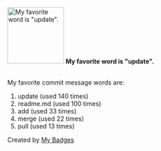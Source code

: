 <img src="https://my-badges.github.io/my-badges/favorite-word.png" alt="My favorite word is &quot;update&quot;." title="My favorite word is &quot;update&quot;." width="128">
<strong>My favorite word is &quot;update&quot;.</strong>
<br><br>

My favorite commit message words are:

1. update (used 140 times)
2. readme.md (used 100 times)
3. add (used 33 times)
4. merge (used 22 times)
5. pull (used 13 times)


Created by <a href="https://github.com/my-badges/my-badges">My Badges</a>